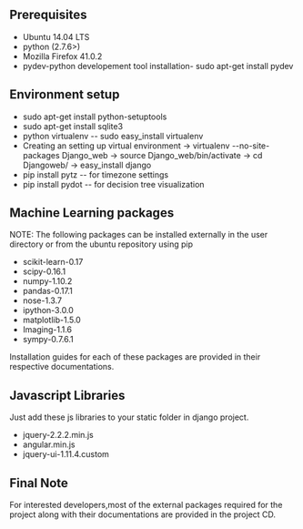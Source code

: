 Prerequisites
-------------
* Ubuntu 14.04 LTS
* python (2.7.6>)
* Mozilla Firefox 41.0.2
* pydev-python developement tool
	installation- sudo apt-get install pydev

Environment setup
-----------------
* sudo apt-get install python-setuptools
* sudo apt-get install sqlite3
* python virtualenv -- sudo easy_install virtualenv
* Creating an setting up virtual environment
	-> virtualenv --no-site-packages Django_web
	-> source Django_web/bin/activate 
	-> cd Djangoweb/
	-> easy_install django
* pip install pytz -- for timezone settings
* pip install pydot -- for decision tree visualization

Machine Learning packages
-------------------------
NOTE: The following packages can be installed externally in the user directory or from the ubuntu repository using pip

* scikit-learn-0.17
* scipy-0.16.1
* numpy-1.10.2
* pandas-0.17.1
* nose-1.3.7
* ipython-3.0.0
* matplotlib-1.5.0
* Imaging-1.1.6
* sympy-0.7.6.1

Installation guides for each of these packages are provided in their respective documentations.

Javascript Libraries
--------------------
Just add these js libraries to your static folder in django project.
* jquery-2.2.2.min.js
* angular.min.js 
* jquery-ui-1.11.4.custom

Final Note
----------
For interested developers,most of the external packages required for the project along with their documentations are provided in the project CD.
